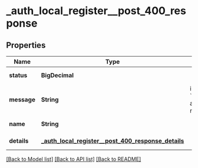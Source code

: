 # \_auth_local_register\_\_post_400_response

## Properties

| Name        | Type                                                                                                         | Description                                              | Notes                                      |
| ----------- | ------------------------------------------------------------------------------------------------------------ | -------------------------------------------------------- | ------------------------------------------ |
| **status**  | **BigDecimal**                                                                                               |                                                          | [optional] [default to 400]                |
| **message** | **String**                                                                                                   | in form of &#x60;these fields are required\\:email&#x60; | [optional] [default to null]               |
| **name**    | **String**                                                                                                   |                                                          | [optional] [default to SomeFieldsRequired] |
| **details** | [**\_auth_local_register\_\_post_400_response_details**](_auth_local_register__post_400_response_details.md) |                                                          | [optional] [default to null]               |

[[Back to Model list]](../README.md#documentation-for-models) [[Back to API list]](../README.md#documentation-for-api-endpoints) [[Back to README]](../README.md)
